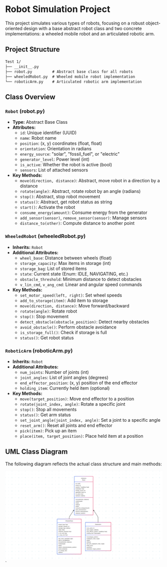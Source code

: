 # Robot Simulation Project

This project simulates various types of robots, focusing on a robust object-oriented design with a base abstract robot class and two concrete implementations: a wheeled mobile robot and an articulated robotic arm.

## Project Structure

```
Test 1/
├── __init__.py
├── robot.py         # Abstract base class for all robots
├── wheeledRobot.py  # Wheeled mobile robot implementation
└── roboticArm.py    # Articulated robotic arm implementation
```

## Class Overview

### `Robot` (robot.py)
- **Type:** Abstract Base Class
- **Attributes:**
  - `id`: Unique identifier (UUID)
  - `name`: Robot name
  - `position`: (x, y) coordinates (float, float)
  - `orientation`: Orientation in radians
  - `energy_source`: "solar", "fossil_fuel", or "electric"
  - `generator_level`: Power level (int)
  - `is_active`: Whether the robot is active (bool)
  - `sensors`: List of attached sensors
- **Key Methods:**
  - `move(direction, distance)`: Abstract, move robot in a direction by a distance
  - `rotate(angle)`: Abstract, rotate robot by an angle (radians)
  - `stop()`: Abstract, stop robot movement
  - `status()`: Abstract, get robot status as string
  - `start()`: Activate the robot
  - `consume_energy(amount)`: Consume energy from the generator
  - `add_sensor(sensor)`, `remove_sensor(sensor)`: Manage sensors
  - `distance_to(other)`: Compute distance to another point

### `WheeledRobot` (wheeledRobot.py)
- **Inherits:** `Robot`
- **Additional Attributes:**
  - `wheel_base`: Distance between wheels (float)
  - `storage_capacity`: Max items in storage (int)
  - `storage_bag`: List of stored items
  - `state`: Current state (Enum: IDLE, NAVIGATING, etc.)
  - `obstacle_threshold`: Minimum distance to detect obstacles
  - `v_lin_cmd`, `v_ang_cmd`: Linear and angular speed commands
- **Key Methods:**
  - `set_motor_speed(left, right)`: Set wheel speeds
  - `add_to_storage(item)`: Add item to storage
  - `move(direction, distance)`: Move forward/backward
  - `rotate(angle)`: Rotate robot
  - `stop()`: Stop movement
  - `detect_obstacle(obstacle_position)`: Detect nearby obstacles
  - `avoid_obstacle()`: Perform obstacle avoidance
  - `is_storage_full()`: Check if storage is full
  - `status()`: Get robot status

### `RoboticArm` (roboticArm.py)
- **Inherits:** `Robot`
- **Additional Attributes:**
  - `num_joints`: Number of joints (int)
  - `joint_angles`: List of joint angles (degrees)
  - `end_effector_position`: (x, y) position of the end effector
  - `holding_item`: Currently held item (optional)
- **Key Methods:**
  - `move(target_position)`: Move end effector to a position
  - `rotate(joint_index, angle)`: Rotate a specific joint
  - `stop()`: Stop all movements
  - `status()`: Get arm status
  - `set_joint_angle(joint_index, angle)`: Set a joint to a specific angle
  - `reset_arm()`: Reset all joints and end effector
  - `pick(item)`: Pick up an item
  - `place(item, target_position)`: Place held item at a position

## UML Class Diagram

The following diagram reflects the actual class structure and main methods:

![UML Class Diagram](media/diagram.png)`